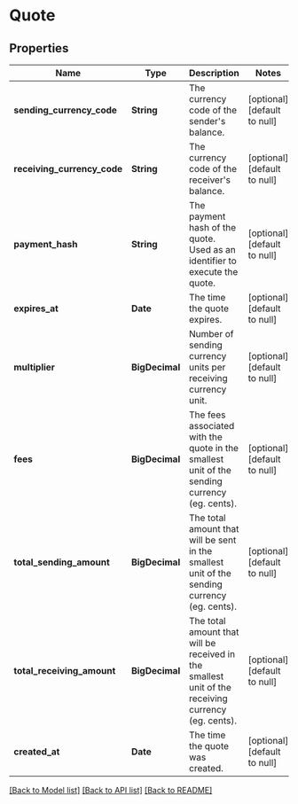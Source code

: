 # Quote
## Properties

| Name | Type | Description | Notes |
|------------ | ------------- | ------------- | -------------|
| **sending\_currency\_code** | **String** | The currency code of the sender&#39;s balance. | [optional] [default to null] |
| **receiving\_currency\_code** | **String** | The currency code of the receiver&#39;s balance. | [optional] [default to null] |
| **payment\_hash** | **String** | The payment hash of the quote. Used as an identifier to execute the quote. | [optional] [default to null] |
| **expires\_at** | **Date** | The time the quote expires. | [optional] [default to null] |
| **multiplier** | **BigDecimal** | Number of sending currency units per receiving currency unit. | [optional] [default to null] |
| **fees** | **BigDecimal** | The fees associated with the quote in the smallest unit of the sending currency (eg. cents). | [optional] [default to null] |
| **total\_sending\_amount** | **BigDecimal** | The total amount that will be sent in the smallest unit of the sending currency (eg. cents). | [optional] [default to null] |
| **total\_receiving\_amount** | **BigDecimal** | The total amount that will be received in the smallest unit of the receiving currency (eg. cents). | [optional] [default to null] |
| **created\_at** | **Date** | The time the quote was created. | [optional] [default to null] |

[[Back to Model list]](../README.md#documentation-for-models) [[Back to API list]](../README.md#documentation-for-api-endpoints) [[Back to README]](../README.md)

